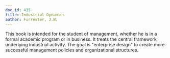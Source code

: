 ```yaml
---
doc_id: 435
title: Industrial Dynamics
author: Forrester, J.W.
---
```


This book is intended for the student of
management, whether he is in a formal academic
program or in business.  It treats the central
framework underlying industrial activity.  The
goal is "enterprise design" to create more
successful management policies and organizational
structures.